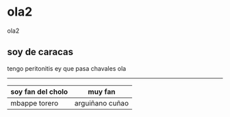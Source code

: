 # ola2
ola2
## soy de caracas   

tengo peritonitis
ey que pasa chavales ola 
***
|soy fan del cholo|muy fan|
|------------|------------|
|mbappe torero|arguiñano cuñao|